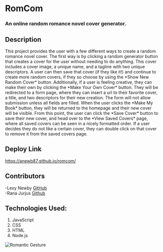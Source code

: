 # RomCom
### An online random romance novel cover generator.

## Description
<p>This project provides the user with a few different ways to create a random romance novel cover. The first way is by clicking a random generator button that
creates a cover for the user without needing to do anything. This cover includes a cover image, a unique name, and a tagline with two unique descriptors. A user
can then save that cover (if they like it!) and continue to create more random covers, if they so choose by using the *Show New Random Cover* button. Additionally, if a user is
feeling creative, they can make their own by clicking the *Make Your Own Cover* button. They will be redirected to a form page, where they can insert a url to their favorite cover,
a title, and two descriptors for their new creation. The form will not allow submission unless all fields are filled. When the user clicks the *Make My Book* button, they will be returned
to the homepage and their new cover will be visible. From this point, the user can click the *Save Cover* button to save their new cover, and head over to the *View Saved Covers* page, where
all saved covers can be seen in a nicely formatted order. If a user decides they do not like a certain cover, they can double click on that cover to remove it from the saved covers page.</p>


## Deploy Link
https://anewb87.github.io/romcom/

## Contributors
-Lexy Newby
[GitHub](https://github.com/anewb87)<br>
-Rana Jurjus [Github](https://github.com/rjur11)

## Technologies Used:
1. JavaScript
2. CSS
3. HTML
4. Node.js

![Romantic Gesture](https://c.tenor.com/RJ6Zz6blWzIAAAAM/happy-valentines-day-valentines-day.gif)
